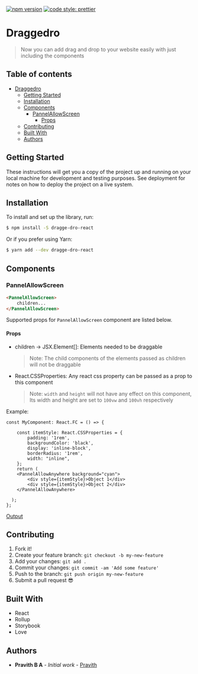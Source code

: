[![npm version](https://badge.fury.io/js/angular2-expandable-list.svg)](https://badge.fury.io/js/angular2-expandable-list)
[![code style: prettier](https://img.shields.io/badge/code_style-prettier-ff69b4.svg?style=flat-square)](https://github.com/prettier/prettier)

# Draggedro

> Now you can add drag and drop to your website easily with just including the components

<!-- ## Prerequisites

This project requires NodeJS (version 8 or later) and NPM.
[Node](http://nodejs.org/) and [NPM](https://npmjs.org/) are really easy to install.
To make sure you have them available on your machine,
try running the following command.

```sh
$ npm -v && node -v
6.4.1
v8.16.0
``` -->

## Table of contents

- [Draggedro](#draggedro)
  <!-- - [Prerequisites](#prerequisites) -->
  <!-- - [Table of contents](#table-of-contents) -->
  - [Getting Started](#getting-started)
  - [Installation](#installation)
  - [Components](#components)
    - [PannelAllowScreen](#pannelallowscreen)
      - [Props](#props)
  - [Contributing](#contributing)
  - [Built With](#built-with)
  - [Authors](#authors)

## Getting Started

These instructions will get you a copy of the project up and running on your local machine for development and testing purposes. See deployment for notes on how to deploy the project on a live system.

## Installation

<!-- **BEFORE YOU INSTALL:** please read the [prerequisites](#prerequisites) -->

To install and set up the library, run:

```sh
$ npm install -S dragge-dro-react
```

Or if you prefer using Yarn:

```sh
$ yarn add --dev dragge-dro-react
```


## Components

### PannelAllowScreen

```html
<PannelAllowScreen>
    children...
</PannelAllowScreen>
```

Supported props for `PannelAllowScreen` component are listed below.

#### Props

- children -> JSX.Element[]: Elements needed to be draggable

    > Note: The child components of the elements passed as children will not be 
    draggable

- React.CSSProperties: Any react css property can be passed as a prop to this component

    >Note: `width` and `height` will not have any effect on this component, Its width and height are set to `100vw` and `100vh` respectively

Example:

```tsx
const MyComponent: React.FC = () => {

	const itemStyle: React.CSSProperties = {
		padding: '1rem',
		backgroundColor: 'black',
		display: 'inline-block',
		borderRadius: '1rem',
		width: "inline",
	};
    return (
    <PannelAllowAnywhere background="cyan">
        <div style={itemStyle}>Object 1</div>
	    <div style={itemStyle}>Object 2</div>
	</PannelAllowAnywhere>
	
  );
};
```

[Output](misc/PannelAllowScreenVideo.mkv)

## Contributing

<!-- Please read [CONTRIBUTING.md](CONTRIBUTING.md) for details on our code of conduct, and the process for submitting pull requests to us. -->

1.  Fork it!
2.  Create your feature branch: `git checkout -b my-new-feature`
3.  Add your changes: `git add .`
4.  Commit your changes: `git commit -am 'Add some feature'`
5.  Push to the branch: `git push origin my-new-feature`
6.  Submit a pull request :sunglasses:

## Built With

* React
* Rollup
* Storybook
* Love

## Authors

* **Pravith B A** - *Initial work* - [Pravith](https://github.com/PravithBA)

